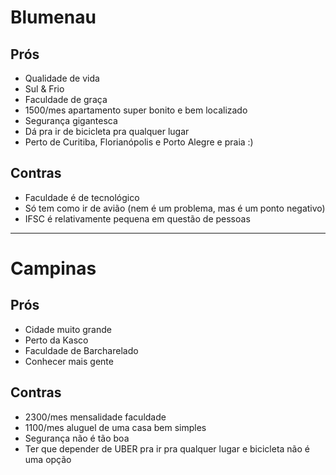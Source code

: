 # Blumenau

## Prós

- Qualidade de vida
- Sul & Frio
- Faculdade de graça
- 1500/mes apartamento super bonito e bem localizado
- Segurança gigantesca
- Dá pra ir de bicicleta pra qualquer lugar
- Perto de Curitiba, Florianópolis e Porto Alegre e praia :)

## Contras

- Faculdade é de tecnológico
- Só tem como ir de avião (nem é um problema, mas é um ponto negativo)
- IFSC é relativamente pequena em questão de pessoas

---

# Campinas

## Prós

- Cidade muito grande
- Perto da Kasco
- Faculdade de Barcharelado
- Conhecer mais gente

## Contras

- 2300/mes mensalidade faculdade
- 1100/mes aluguel de uma casa bem simples
- Segurança não é tão boa
- Ter que depender de UBER pra ir pra qualquer lugar e bicicleta não é uma opção
